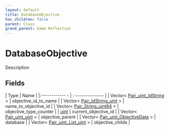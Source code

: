 ```yaml
---
layout: default
title: DatabaseObjective
has_children: false
parent: Class
grand_parent: Game Reflection
---
```

# DatabaseObjective
Description 

## Fields
| Type | Name |
|:------------ - | : -------------- |
| Vector< [Pair_uint_IdString](game-reflection/classes/pair_uint__id_string.md) > | objective_id_to_name |
| Vector< [Pair_IdString_uint](game-reflection/classes/pair__id_string_uint.md) > | name_to_objective_id |
| Vector< [Pair_String_uint64](game-reflection/classes/pair__string_uint64.md) > | objective_type_counter |
| [uint](game-reflection/components/uint.md) | current_objective_id |
| Vector< [Pair_uint_uint](game-reflection/classes/pair_uint_uint.md) > | objective_parent |
| Vector< [Pair_uint_ObjectiveData](game-reflection/classes/pair_uint__objective_data.md) > | database |
| Vector< [Pair_uint_List_uint](game-reflection/classes/pair_uint__list_uint.md) > | objective_childs |
